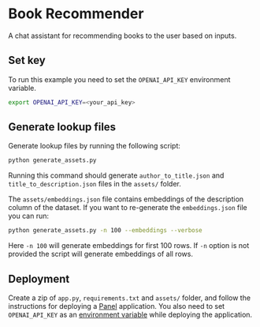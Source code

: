 # Book Recommender

A chat assistant for recommending books to the user based on inputs.

## Set key

To run this example you need to set the `OPENAI_API_KEY` environment variable.

```bash
export OPENAI_API_KEY=<your_api_key> 
```

## Generate lookup files

Generate lookup files by running the following script:

```bash
python generate_assets.py
```

Running this command should generate `author_to_title.json` and `title_to_description.json` files in the `assets/` folder.

The `assets/embeddings.json` file contains embeddings of the description column of the dataset.
If you want to re-generate the `embeddings.json` file you can run:

```bash
python generate_assets.py -n 100 --embeddings --verbose
```

Here `-n 100` will generate embeddings for first 100 rows. If `-n` option is not provided the script will generate embeddings of all rows.

## Deployment

Create a zip of `app.py`, `requirements.txt` and `assets/` folder, and follow the instructions for deploying a [Panel](https://docs.cloud.ploomber.io/en/latest/apps/panel.html) application.
You also need to set `OPENAI_API_KEY` as an [environment variable](https://docs.cloud.ploomber.io/en/latest/user-guide/env-vars.html) while deploying the application.
